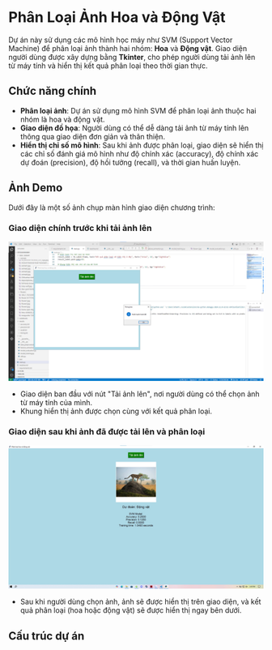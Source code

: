 # Phân Loại Ảnh Hoa và Động Vật

Dự án này sử dụng các mô hình học máy như SVM (Support Vector Machine) để phân loại ảnh thành hai nhóm: **Hoa** và **Động vật**. Giao diện người dùng được xây dựng bằng **Tkinter**, cho phép người dùng tải ảnh lên từ máy tính và hiển thị kết quả phân loại theo thời gian thực.

## Chức năng chính

- **Phân loại ảnh**: Dự án sử dụng mô hình SVM để phân loại ảnh thuộc hai nhóm là hoa và động vật.
- **Giao diện đồ họa**: Người dùng có thể dễ dàng tải ảnh từ máy tính lên thông qua giao diện đơn giản và thân thiện.
- **Hiển thị chỉ số mô hình**: Sau khi ảnh được phân loại, giao diện sẽ hiển thị các chỉ số đánh giá mô hình như độ chính xác (accuracy), độ chính xác dự đoán (precision), độ hồi tưởng (recall), và thời gian huấn luyện.

## Ảnh Demo

Dưới đây là một số ảnh chụp màn hình giao diện chương trình:

### Giao diện chính trước khi tải ảnh lên
![Giao diện chính](./demo/anh1.jpg)

- Giao diện ban đầu với nút "Tải ảnh lên", nơi người dùng có thể chọn ảnh từ máy tính của mình.
- Khung hiển thị ảnh được chọn cùng với kết quả phân loại.

### Giao diện sau khi ảnh đã được tải lên và phân loại
![Phân loại thành công](./demo/anh2.jpg)

- Sau khi người dùng chọn ảnh, ảnh sẽ được hiển thị trên giao diện, và kết quả phân loại (hoa hoặc động vật) sẽ được hiển thị ngay bên dưới.

## Cấu trúc dự án

